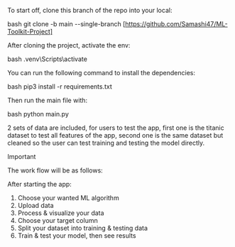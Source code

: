 To start off, clone this branch of the repo into your local:

bash
git clone -b main --single-branch [https://github.com/Samashi47/ML-Toolkit-Project]


After cloning the project, activate the env:

bash
.venv\Scripts\activate


You can run the following command to install the dependencies:

bash
pip3 install -r requirements.txt


Then run the main file with:

bash
python main.py


2 sets of data are included, for users to test the app, first one is the titanic dataset to test all features of the app, second one is the same dataset but cleaned so the user can test training and testing the model directly.

> [!IMPORTANT]
> The work flow will be as follows:
>
> After starting the app:
>
> 1. Choose your wanted ML algorithm
> 2. Upload data
> 3. Process & visualize your data
> 4. Choose your target column
> 5. Split your dataset into training & testing data
> 6. Train & test your model, then see results

